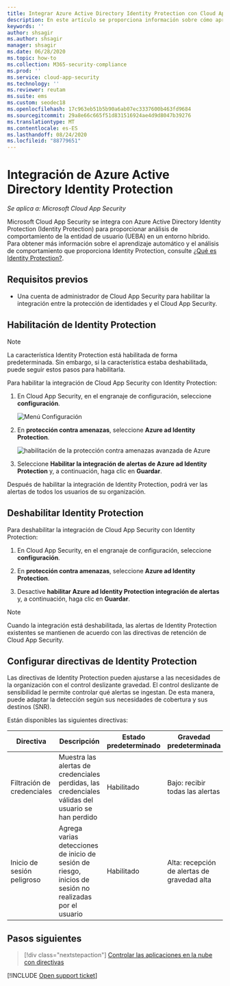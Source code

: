```yaml
---
title: Integrar Azure Active Directory Identity Protection con Cloud App Security
description: En este artículo se proporciona información sobre cómo aprovechar las alertas de Identity Protection en Cloud App Security para la detección de riesgos híbridas.
keywords: ''
author: shsagir
ms.author: shsagir
manager: shsagir
ms.date: 06/28/2020
ms.topic: how-to
ms.collection: M365-security-compliance
ms.prod: ''
ms.service: cloud-app-security
ms.technology: ''
ms.reviewer: reutam
ms.suite: ems
ms.custom: seodec18
ms.openlocfilehash: 17c963eb51b5b90a6ab07ec3337600b463fd9684
ms.sourcegitcommit: 29a8e66c665f51d831516924ae4d9d8047b39276
ms.translationtype: MT
ms.contentlocale: es-ES
ms.lasthandoff: 08/24/2020
ms.locfileid: "88779651"
---
```

# <a name="azure-active-directory-identity-protection-integration"></a>Integración de Azure Active Directory Identity Protection

*Se aplica a: Microsoft Cloud App Security*

Microsoft Cloud App Security se integra con Azure Active Directory Identity Protection (Identity Protection) para proporcionar análisis de comportamiento de la entidad de usuario (UEBA) en un entorno híbrido. Para obtener más información sobre el aprendizaje automático y el análisis de comportamiento que proporciona Identity Protection, consulte [¿Qué es Identity Protection?](/azure/active-directory/identity-protection/overview-identity-protection).

## <a name="prerequisites"></a>Requisitos previos

- Una cuenta de administrador de Cloud App Security para habilitar la integración entre la protección de identidades y el Cloud App Security.

## <a name="enable-identity-protection"></a>Habilitación de Identity Protection

> [!NOTE]
> La característica Identity Protection está habilitada de forma predeterminada. Sin embargo, si la característica estaba deshabilitada, puede seguir estos pasos para habilitarla.

Para habilitar la integración de Cloud App Security con Identity Protection:

1. En Cloud App Security, en el engranaje de configuración, seleccione **configuración**.

    ![Menú Configuración](media/azip-system-settings.png)

1. En **protección contra amenazas**, seleccione **Azure ad Identity Protection**.

    ![habilitación de la protección contra amenazas avanzada de Azure](media/aadip-integration.png)

1. Seleccione **Habilitar la integración de alertas de Azure ad Identity Protection** y, a continuación, haga clic en **Guardar**.

Después de habilitar la integración de Identity Protection, podrá ver las alertas de todos los usuarios de su organización.

## <a name="disable-identity-protection"></a>Deshabilitar Identity Protection

Para deshabilitar la integración de Cloud App Security con Identity Protection:

1. En Cloud App Security, en el engranaje de configuración, seleccione **configuración**.

1. En **protección contra amenazas**, seleccione **Azure ad Identity Protection**.

1. Desactive **habilitar Azure ad Identity Protection integración de alertas** y, a continuación, haga clic en **Guardar**.

> [!NOTE]
> Cuando la integración está deshabilitada, las alertas de Identity Protection existentes se mantienen de acuerdo con las directivas de retención de Cloud App Security.

## <a name="configure-identity-protection-policies"></a>Configurar directivas de Identity Protection

Las directivas de Identity Protection pueden ajustarse a las necesidades de la organización con el control deslizante gravedad. El control deslizante de sensibilidad le permite controlar qué alertas se ingestan. De esta manera, puede adaptar la detección según sus necesidades de cobertura y sus destinos (SNR).

Están disponibles las siguientes directivas:

|Directiva|Descripción|Estado predeterminado|Gravedad predeterminada|
|---|---|---|---|
|Filtración de credenciales|Muestra las alertas de credenciales perdidas, las credenciales válidas del usuario se han perdido|Habilitado|Bajo: recibir todas las alertas|
|Inicio de sesión peligroso|Agrega varias detecciones de inicio de sesión de riesgo, inicios de sesión no realizadas por el usuario|Habilitado|Alta: recepción de alertas de gravedad alta|

## <a name="next-steps"></a>Pasos siguientes

> [!div class="nextstepaction"]
> [Controlar las aplicaciones en la nube con directivas](control-cloud-apps-with-policies.md)

[!INCLUDE [Open support ticket](includes/support.md)]
